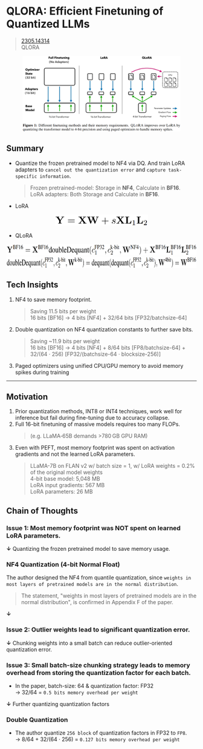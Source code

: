 # QLORA: Efficient Finetuning of Quantized LLMs
> [2305.14314](https://arxiv.org/abs/2305.14314)<br>
> QLORA
<div align=center><img src="/figures/2305.14314.1.png" style="height: 200px; width: auto;"/></div>

## Summary 
- Quantize the frozen pretrained model to NF4 via DQ.
  And train LoRA adapters to `cancel out the quantization error` and `capture task-specific information`.
  > Frozen pretrained-model: Storage in **NF4**, Calculate in **BF16**.<br>
  > LoRA adapters: Both Storage and Calculate in **BF16**.
  
- LoRA
<div align=center><img src="/figures/2305.14314.2.png" style="height: 30px; width: auto;"/></div>

- QLoRA
<div align=center><img src="/figures/2305.14314.3.png" style="height: 30px; width: auto;"/></div>
<div align=center><img src="/figures/2305.14314.4.png" style="height: 30px; width: auto;"/></div>

## Tech Insights 
1. NF4 to save memory footprint.
   > Saving 11.5 bits per weight<br>
   > 16 bits [BF16] &rarr; 4 bits [NF4] + 32/64 bits [FP32/batchsize-64]
2. Double quantization on NF4 quantization constants to further save bits.
   > Saving ~11.9 bits per weight<br>
   > 16 bits [BF16] &rarr; 4 bits [NF4] + 8/64 bits [FP8/batchsize-64] + 32/(64 · 256) [FP32/(batchsize-64 · blocksize-256)]
4. Paged optimizers using unified CPU/GPU memory to avoid memory spikes during training

---

## Motivation 
1. Prior quantization methods, INT8 or INT4 techniques, work well for inference but fail during fine-tuning due to accuracy collapse.
2. Full 16-bit finetuning of massive models requires too many FLOPs.
   > (e.g. LLaMA‑65B demands >780 GB GPU RAM)
3. Even with PEFT, most memory footprint was spent on activation gradients and not the learned LoRA parameters.
   > LLaMA-7B on FLAN v2 w/ batch size = 1, w/ LoRA weights = 0.2% of the original model weights<br>
   > 4-bit base model: 5,048 MB<br>
   > LoRA input gradients: 567 MB<br>
   > LoRA parameters: 26 MB

## Chain of Thoughts
### Issue 1: Most memory footprint was NOT spent on learned LoRA parameters.

**&darr;** Quantizing the frozen pretrained model to save memory usage.

### NF4 Quantization (4-bit Normal Float) 
The author designed the NF4 from quantile quantization, since `weights in most layers of pretrained models are in the normal distribution`.
> The statement, "weights in most layers of pretrained models are in the normal distribution", is confirmed in Appendix F of the paper.

**&darr;**

### Issue 2: Outlier weights lead to significant quantization error.<br>

**&darr;** Chunking weights into a small batch can reduce outlier-oriented quantization error.

### Issue 3: Small batch-size chunking strategy leads to memory overhead from storing the quantization factor for each batch.
- In the paper, batch-size: 64 & quantization factor: FP32<br>
  &rarr; 32/64 = `0.5 bits memory overhead per weight`

**&darr;** Further quantizing quantization factors 

### Double Quantization
- The author quantize `256 block` of quantization factors in FP32 to `FP8`.<br>
  &rarr; 8/64 + 32/(64 · 256) = `0.127 bits memory overhead per weight`
